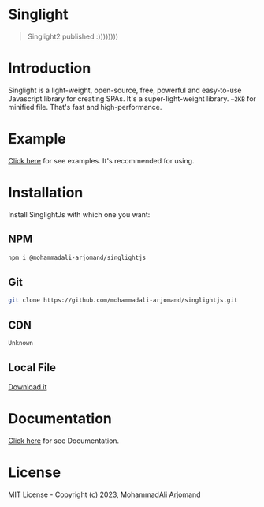 # Singlight
> Singlight2 published :))))))))

# Introduction
Singlight is a light-weight, open-source, free, powerful and easy-to-use Javascript library for creating SPAs. It's a super-light-weight library. `~2KB` for minified file. That's fast and high-performance.
# Example
[Click here](Unknown) for see examples. It's recommended for using.

# Installation
Install SinglightJs with which one you want:
## NPM
```bash
npm i @mohammadali-arjomand/singlightjs
```

## Git
```bash
git clone https://github.com/mohammadali-arjomand/singlightjs.git
```

## CDN
```html
Unknown
```

## Local File
[Download it](https://github.com/mohammadali-arjomand/singlightjs/blob/master/scripts/singlight.min.js)
# Documentation
[Click here](Unknown) for see Documentation.

# License
MIT License - Copyright (c) 2023, MohammadAli Arjomand
